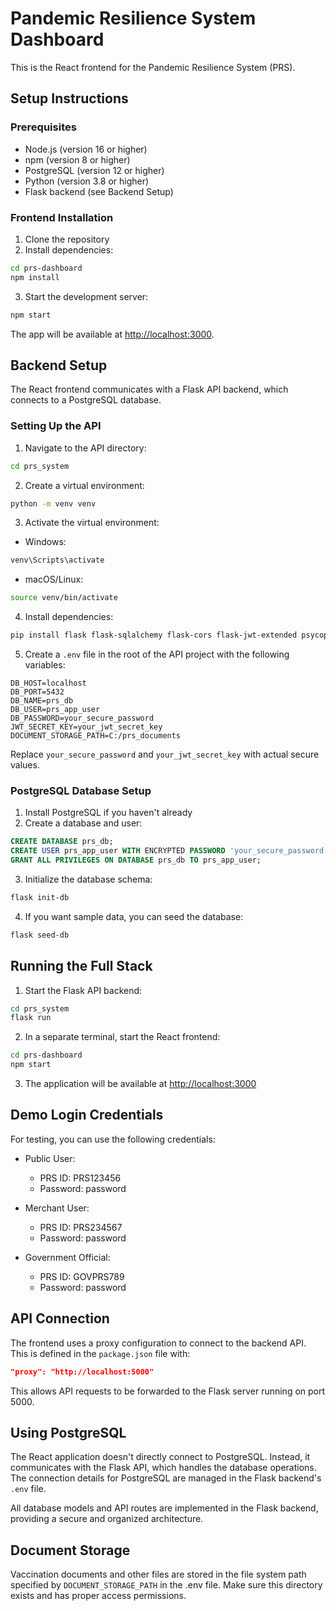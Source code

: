 # Pandemic Resilience System Dashboard

This is the React frontend for the Pandemic Resilience System (PRS).

## Setup Instructions

### Prerequisites

- Node.js (version 16 or higher)
- npm (version 8 or higher)
- PostgreSQL (version 12 or higher)
- Python (version 3.8 or higher)
- Flask backend (see Backend Setup)

### Frontend Installation

1. Clone the repository
2. Install dependencies:

```bash
cd prs-dashboard
npm install
```

3. Start the development server:

```bash
npm start
```

The app will be available at [http://localhost:3000](http://localhost:3000).

## Backend Setup

The React frontend communicates with a Flask API backend, which connects to a PostgreSQL database.

### Setting Up the API

1. Navigate to the API directory:

```bash
cd prs_system
```

2. Create a virtual environment:

```bash
python -m venv venv
```

3. Activate the virtual environment:

- Windows:
```bash
venv\Scripts\activate
```

- macOS/Linux:
```bash
source venv/bin/activate
```

4. Install dependencies:

```bash
pip install flask flask-sqlalchemy flask-cors flask-jwt-extended psycopg2-binary python-dotenv cryptography
```

5. Create a `.env` file in the root of the API project with the following variables:

```
DB_HOST=localhost
DB_PORT=5432
DB_NAME=prs_db
DB_USER=prs_app_user
DB_PASSWORD=your_secure_password
JWT_SECRET_KEY=your_jwt_secret_key
DOCUMENT_STORAGE_PATH=C:/prs_documents
```

Replace `your_secure_password` and `your_jwt_secret_key` with actual secure values.

### PostgreSQL Database Setup

1. Install PostgreSQL if you haven't already
2. Create a database and user:

```sql
CREATE DATABASE prs_db;
CREATE USER prs_app_user WITH ENCRYPTED PASSWORD 'your_secure_password';
GRANT ALL PRIVILEGES ON DATABASE prs_db TO prs_app_user;
```

3. Initialize the database schema:

```bash
flask init-db
```

4. If you want sample data, you can seed the database:

```bash
flask seed-db
```

## Running the Full Stack

1. Start the Flask API backend:

```bash
cd prs_system
flask run
```

2. In a separate terminal, start the React frontend:

```bash
cd prs-dashboard
npm start
```

3. The application will be available at [http://localhost:3000](http://localhost:3000)

## Demo Login Credentials

For testing, you can use the following credentials:

- Public User: 
  - PRS ID: PRS123456
  - Password: password

- Merchant User:
  - PRS ID: PRS234567
  - Password: password

- Government Official:
  - PRS ID: GOVPRS789
  - Password: password

## API Connection

The frontend uses a proxy configuration to connect to the backend API. This is defined in the `package.json` file with:

```json
"proxy": "http://localhost:5000"
```

This allows API requests to be forwarded to the Flask server running on port 5000.

## Using PostgreSQL

The React application doesn't directly connect to PostgreSQL. Instead, it communicates with the Flask API, which handles the database operations. The connection details for PostgreSQL are managed in the Flask backend's `.env` file.

All database models and API routes are implemented in the Flask backend, providing a secure and organized architecture.

## Document Storage

Vaccination documents and other files are stored in the file system path specified by `DOCUMENT_STORAGE_PATH` in the .env file. Make sure this directory exists and has proper access permissions.
